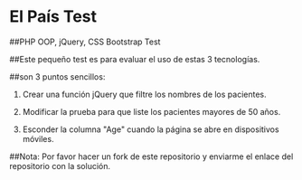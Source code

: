 El País Test
========

##PHP OOP, jQuery, CSS Bootstrap Test

##Este pequeño test es para evaluar el uso de estas 3 tecnologías.

##son 3 puntos sencillos:

1. Crear una función jQuery que filtre los nombres de los pacientes.

2. Modificar la prueba para que liste los pacientes mayores de 50 años.

3. Esconder la columna "Age" cuando la página se abre en dispositivos móviles.

##Nota:
Por favor hacer un fork de este repositorio y enviarme el enlace del repositorio con la solución.